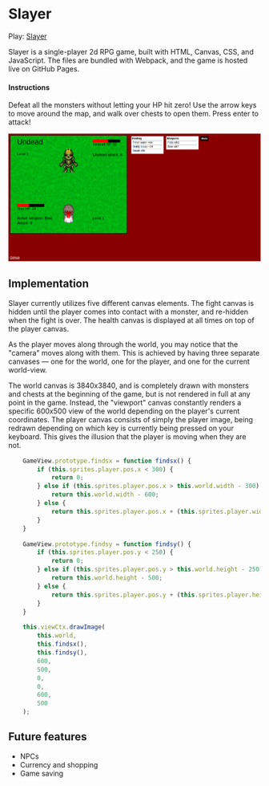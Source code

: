 # Slayer

Play: [Slayer](https://savmus.github.io/Slayer/dist/)

Slayer is a single-player 2d RPG game, built with HTML, Canvas, CSS, and JavaScript. The files are bundled with Webpack, and the game is hosted live on GitHub Pages.

#### Instructions

Defeat all the monsters without letting your HP hit zero! Use the arrow keys to move around the map, and walk over chests to open them. Press enter to attack!

![Slayer](./screenshots/fight.png)

## Implementation

Slayer currently utilizes five different canvas elements. The fight canvas is hidden until the player comes into contact with a monster, and re-hidden when the fight is over. The health canvas is displayed at all times on top of the player canvas.

As the player moves along through the world, you may notice that the "camera" moves along with them. This is achieved by having three separate canvases — one for the world, one for the player, and one for the current world-view.

The world canvas is 3840x3840, and is completely drawn with monsters and chests at the beginning of the game, but is not rendered in full at any point in the game. Instead, the "viewport" canvas constantly renders a specific 600x500 view of the world depending on the player's current coordinates. The player canvas consists of simply the player image, being redrawn depending on which key is currently being pressed on your keyboard. This gives the illusion that the player is moving when they are not.

```js
    GameView.prototype.findsx = function findsx() {
        if (this.sprites.player.pos.x < 300) {
            return 0;
        } else if (this.sprites.player.pos.x > this.world.width - 300) {
            return this.world.width - 600;
        } else {
            return this.sprites.player.pos.x + (this.sprites.player.width / 2) - 315;
        }
    }
```

```js
    GameView.prototype.findsy = function findsy() {
        if (this.sprites.player.pos.y < 250) {
            return 0;
        } else if (this.sprites.player.pos.y > this.world.height - 250) {
            return this.world.height - 500;
        } else {
            return this.sprites.player.pos.y + (this.sprites.player.height / 2) - 265;
        }
    }
```

```js
    this.viewCtx.drawImage(
        this.world, 
        this.findsx(), 
        this.findsy(), 
        600, 
        500, 
        0, 
        0, 
        600, 
        500
    );
```

## Future features

* NPCs
* Currency and shopping
* Game saving